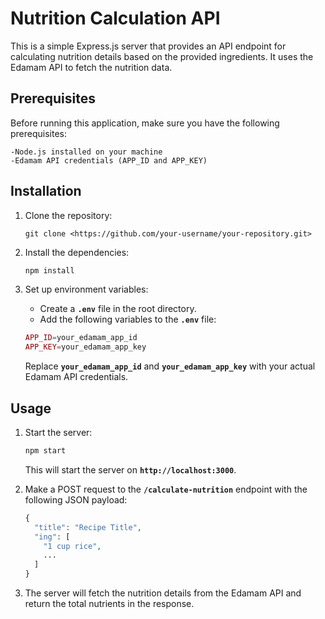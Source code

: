 # Nutrition Calculation API

This is a simple Express.js server that provides an API endpoint for calculating nutrition details based on the provided ingredients. It uses the Edamam API to fetch the nutrition data.

## Prerequisites

Before running this application, make sure you have the following prerequisites:

    -Node.js installed on your machine
    -Edamam API credentials (APP_ID and APP_KEY)

## Installation

1. Clone the repository:
    
    ```
    git clone <https://github.com/your-username/your-repository.git>
    ```
    
2. Install the dependencies:
    
    ```php
    npm install
    ```
    
3. Set up environment variables:
    - Create a **`.env`** file in the root directory.
    - Add the following variables to the **`.env`** file:
    
    ```php
    APP_ID=your_edamam_app_id
    APP_KEY=your_edamam_app_key
    ```
    
    Replace **`your_edamam_app_id`** and **`your_edamam_app_key`** with your actual Edamam API credentials.
    

## **Usage**

1. Start the server:
    
    ```php
    npm start
    ```
    
    This will start the server on **`http://localhost:3000`**.
    
2. Make a POST request to the **`/calculate-nutrition`** endpoint with the following JSON payload:
    
    ```php
    {
      "title": "Recipe Title",
      "ing": [
        "1 cup rice",
        ...
      ]
    }
    ```
    
3. The server will fetch the nutrition details from the Edamam API and return the total nutrients in the response.


